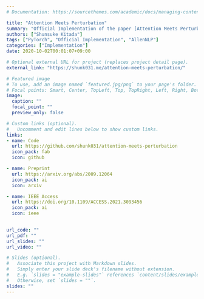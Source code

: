 ```yaml
---
# Documentation: https://sourcethemes.com/academic/docs/managing-content/

title: "Attention Meets Perturbation"
summary: "Official Implementation of the paper [Attention Meets Perturbations: Robust and Interpretable Attention with Adversarial Training](https://arxiv.org/abs/2009.12064)"
authors: ["Shunsuke Kitada"]
tags: ["PyTorch", "Official Implementation", "AllenNLP"]
categories: ["Implementation"]
date: 2020-10-02T00:01:07+09:00

# Optional external URL for project (replaces project detail page).
external_link: "https://shunk031.me/attention-meets-perturbation/"

# Featured image
# To use, add an image named `featured.jpg/png` to your page's folder.
# Focal points: Smart, Center, TopLeft, Top, TopRight, Left, Right, BottomLeft, Bottom, BottomRight.
image:
  caption: ""
  focal_point: ""
  preview_only: false

# Custom links (optional).
#   Uncomment and edit lines below to show custom links.
links:
- name: Code
  url: https://github.com/shunk031/attention-meets-perturbation
  icon_pack: fab
  icon: github

- name: Preprint
  url: https://arxiv.org/abs/2009.12064
  icon_pack: ai
  icon: arxiv

- name: IEEE Access
  url: https://doi.org/10.1109/ACCESS.2021.3093456
  icon_pack: ai
  icon: ieee
  

url_code: ""
url_pdf: ""
url_slides: ""
url_video: ""

# Slides (optional).
#   Associate this project with Markdown slides.
#   Simply enter your slide deck's filename without extension.
#   E.g. `slides = "example-slides"` references `content/slides/example-slides.md`.
#   Otherwise, set `slides = ""`.
slides: ""
---
```

